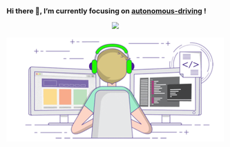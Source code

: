 ### Hi there 👋, I’m currently focusing on [autonomous-driving](https://github.com/ApolloAuto/apollo) !

<div align="center">
  <img src="https://github-readme-stats.vercel.app/api?username=Corezcy&count_private=true&show_icons=true">
</div>

<br>

<div align="center">
  <img src="https://github.com/Corezcy/Corezcy/blob/main/coding.gif">
</div>
